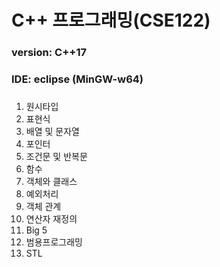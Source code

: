 # C++ 프로그래밍(CSE122)
### version: C++17
### IDE: eclipse (MinGW-w64)

### <content>
1. 원시타입
2. 표현식
3. 배열 및 문자열
4. 포인터
5. 조건문 및 반복문
6. 함수
7. 객체와 클래스
8. 예외처리
9. 객체 관계
10. 연산자 재정의
11. Big 5
12. 범용프로그래밍
13. STL
